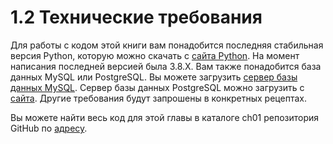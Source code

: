# 1.2 Технические требования

Для работы с кодом этой книги вам понадобится последняя стабильная версия Python, которую можно скачать с [сайта Python](https://www.python.org/downloads/). На момент написания последней версией была 3.8.X. Вам также понадобится база данных MySQL или PostgreSQL. Вы можете загрузить [сервер базы данных MySQL](https://dev.mysql.com/downloads/). Сервер базы данных PostgreSQL можно загрузить с [сайта](https://www.postgresql.org/download/). Другие требования будут запрошены в конкретных рецептах.

Вы можете найти весь код для этой главы в каталоге ch01 репозитория GitHub по [адресу](https://github.com/PacktPublishing/Django-3-Web-Development-Cookbook-Fourth-Edition).
